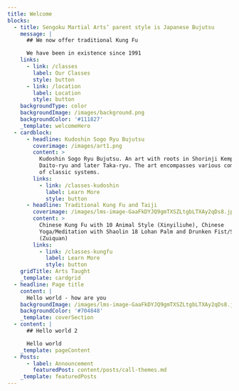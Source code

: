 ```yaml
---
title: Welcome
blocks:
  - title: Sengoku Martial Arts’ parent style is Japanese Bujutsu
    message: |
      ## We now offer traditional Kung Fu

      We have been in existence since 1991
    links:
      - link: /classes
        label: Our Classes
        style: button
      - link: /location
        label: Location
        style: button
    backgroundType: color
    backgroundImage: /images/background.png
    backgroundColor: '#111827'
    _template: welcomeHero
  - cardblock:
      - headline: Kudoshin Sogo Ryu Bujutsu
        coverimage: /images/art1.png
        content: >
          Kudoshin Sogo Ryu Bujutsu. An art with roots in Shorinji Kempo and
          Daito-ryu and later Taka-ryu. The art encompasses various components
          of classic systems.
        links:
          - link: /classes-kudoshin
            label: Learn More
            style: button
      - headline: Traditional Kung Fu and Taiji
        coverimage: /images/lms-image-GaaFkDYJQ9gmTXSZLtgbLTXAy2qDs8.jpg
        content: >
          Chinese Kung Fu with 10 Animal Style (Xinyiliuhe), Chinese
          Yoga/Meditation with Shaolin 18 Lohan Palm and Drunken Fist/Shaolin
          (Zuiquan)
        links:
          - link: /classes-kungfu
            label: Learn More
            style: button
    gridTitle: Arts Taught
    _template: cardgrid
  - headline: Page title
    content: |
      Hello world - how are you
    backgroundImage: /images/lms-image-GaaFkDYJQ9gmTXSZLtgbLTXAy2qDs8.jpg
    backgroundColor: '#704848'
    _template: coverSection
  - content: |
      ## Hello world 2

      Hello world
    _template: pageContent
  - Posts:
      - label: Announcement
        featuredPost: content/posts/call-themes.md
    _template: featuredPosts
---
```


